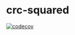 # crc-squared

[![codecov](https://codecov.io/gh/chanzuckerberg/crc-squared/branch/master/graph/badge.svg)](https://codecov.io/gh/chanzuckerberg/crc-squared)
